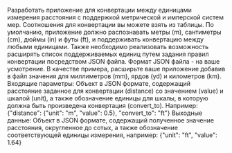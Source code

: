 Разработать приложение для конвертации между единицами измерения расстояния с
поддержкой метрической и имперской систем мер. Соотношения для конвертации вы
можете взять из таблицы. По умолчанию, приложение должно распознавать метры (m),
сантиметры (cm), дюймы (in) и футы (ft), и поддерживать конвертацию между любыми
единицами.
Также необходимо реализовать возможность расширять список поддерживаемых единиц
путем задания правил конвертации посредством JSON файла. Формат JSON файла - на
ваше усмотрение. В качестве примера, расширьте ваше приложение добавив в файл
значения для миллиметров (mm), ярдов (yd) и километров (km).
Входящие параметры:
Объект в JSON формате, содержащий расстояние заданное для конвертации (distance) со
значением (value) и шкалой (unit), a также обозначение единицы для шкалы, в которую
должна быть произведена конвертация (convert_to). Например:
{"distance": {"unit": "m", "value": 0.5}, "convert_to": "ft"}
Выходные данные:
Объект в JSON формате, содержащий полученное значение расстояния, округленное до
сотых, а также обозначение соответствующей единицы измерения, например:
{"unit": "ft", "value": 1.64}
